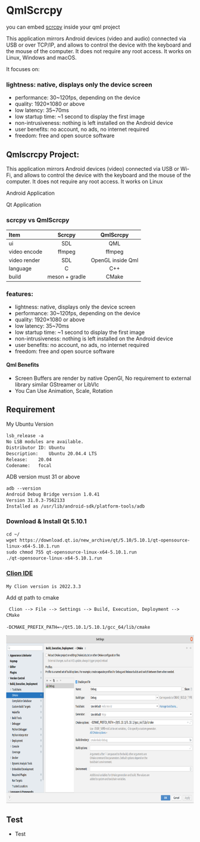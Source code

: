 # QmlScrcpy

you can embed [scrcpy](https://github.com/Genymobile/scrcpy) inside your qml project

This application mirrors Android devices (video and audio) connected via USB or over TCP/IP, and allows to control the device with the keyboard and the mouse of the computer. It does not require any root access. It works on Linux, Windows and macOS.

It focuses on:

### lightness: native, displays only the device screen
* performance: 30~120fps, depending on the device
* quality: 1920×1080 or above
* low latency: 35~70ms
* low startup time: ~1 second to display the first image
* non-intrusiveness: nothing is left installed on the Android device
* user benefits: no account, no ads, no internet required
* freedom: free and open source software

## Qmlscrcpy Project:

This application mirrors Android devices (video) connected via USB or Wi-Fi, and allows to control the device with the keyboard and the mouse of the computer. It does not require any root access. It works on Linux

Android Application

Qt Application

### scrcpy vs QmlScrcpy

| Item         |     Scrcpy     |     QmlScrcpy     |
|:-------------|:--------------:|:-----------------:|
| ui           |      SDL       |        QML        |
| video encode |     ffmpeg     |      ffmpeg       |
| video render |      SDL       | OpenGL inside Qml |
| language     |       C        |        C++        |
| build        | meson + gradle |       CMake       |

### features:
* lightness: native, displays only the device screen
* performance: 30~120fps, depending on the device
* quality: 1920×1080 or above
* low latency: 35~70ms
* low startup time: ~1 second to display the first image
* non-intrusiveness: nothing is left installed on the Android device
* user benefits: no account, no ads, no internet required
* freedom: free and open source software

#### Qml Benefits
* Screen Buffers are render by native OpenGl, No requirement to external library similar GStreamer or LibVlc
* You Can Use Animation, Scale, Rotation



## Requirement
My Ubuntu Version
```
lsb_release -a
No LSB modules are available.
Distributor ID:	Ubuntu
Description:	Ubuntu 20.04.4 LTS
Release:	20.04
Codename:	focal
```

ADB version must 31 or above
```
adb --version
Android Debug Bridge version 1.0.41
Version 31.0.3-7562133
Installed as /usr/lib/android-sdk/platform-tools/adb
```

### Download & Install Qt 5.10.1
```
cd ~/
wget https://download.qt.io/new_archive/qt/5.10/5.10.1/qt-opensource-linux-x64-5.10.1.run
sudo chmod 755 qt-opensource-linux-x64-5.10.1.run
./qt-opensource-linux-x64-5.10.1.run
```

### [Clion IDE](https://www.jetbrains.com/clion/)
``` 
My Clion version is 2022.3.3
```

Add qt path to cmake
```
 Clion --> File --> Settings --> Build, Execution, Deployment --> CMake
 
-DCMAKE_PREFIX_PATH=~/Qt5.10.1/5.10.1/gcc_64/lib/cmake
```


<div >
  <a href="https://github.com/othneildrew/Best-README-Template">
    <img src="./res/images/cmake.png"  width="906" height="450" alt="">
  </a>
</div>





## Test
* Test